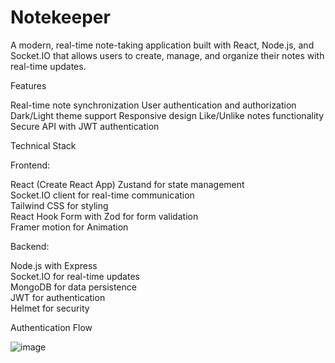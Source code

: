 # Notekeeper

A modern, real-time note-taking application built with React, Node.js, and Socket.IO that allows users to create, manage, and organize their notes with real-time updates.


Features

Real-time note synchronization
User authentication and authorization
Dark/Light theme support
Responsive design
Like/Unlike notes functionality
Secure API with JWT authentication

Technical Stack

Frontend:

React (Create React App)
Zustand for state management <br/>
Socket.IO client for real-time communication <br/>
Tailwind CSS for styling <br/>
React Hook Form with Zod for form validation <br/>
Framer motion for Animation <br/>

Backend:

Node.js with Express <br/>
Socket.IO for real-time updates <br/>
MongoDB for data persistence <br/>
JWT for authentication <br/>
Helmet for security <br/>


Authentication Flow 

![image](https://github.com/user-attachments/assets/503ce735-5a78-4c03-8e89-3ea410f2fbbb)

